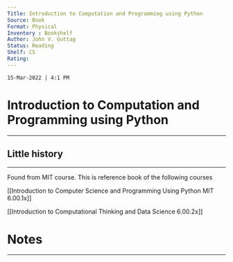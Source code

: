 ```yaml
---
Title: Introduction to Computation and Programming using Python
Source: Book
Format: Physical
Inventory : Bookshelf
Author: John V. Guttag
Status: Reading
Shelf: CS
Rating: 
---
```

`15-Mar-2022 | 4:1 PM`


# Introduction to Computation and Programming using Python



---

## Little history
---
Found from MIT course. This is reference book of the following courses

[[Introduction to Computer Science and Programming Using Python MIT 6.00.1x]]

[[Introduction to Computational Thinking and Data Science 6.00.2x]]

# Notes 
---
